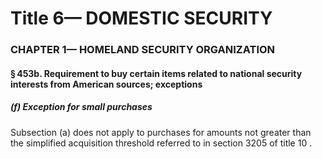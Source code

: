 
# Title 6— DOMESTIC SECURITY
### CHAPTER 1— HOMELAND SECURITY ORGANIZATION
#### § 453b. Requirement to buy certain items related to national security interests from American sources; exceptions
##### (f) Exception for small purchases

Subsection (a) does not apply to purchases for amounts not greater than the simplified acquisition threshold referred to in section 3205 of title 10 .
